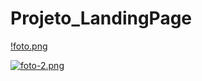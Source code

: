 # Projeto_LandingPage

[!foto.png](https://raw.github.com/{rainerio19}/{Projeto_LandingPage})

[![foto-2.png](https://i.postimg.cc/vB27tHrH/foto-2.png)](https://postimg.cc/bDb2zPVK)